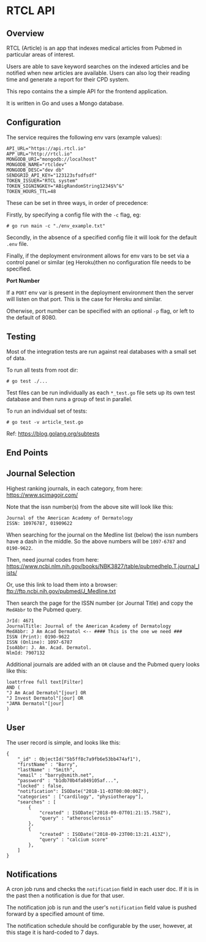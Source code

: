 # RTCL API

## Overview

RTCL (Article) is an app that indexes medical articles from Pubmed
in particular areas of interest.

Users are able to save keyword searches on the indexed articles and
be notified when new articles are available. Users can also log their
reading time and generate a report for their CPD system.

This repo contains the a simple API for the frontend application.

It is written in Go and uses a Mongo database.

## Configuration

The service requires the following env vars (example values):

```
API_URL="https://api.rtcl.io"
APP_URL="http://rtcl.io"
MONGODB_URI="mongodb://localhost"
MONGODB_NAME="rtcldev"
MONGODB_DESC="dev db"
SENDGRID_API_KEY="123123sfsdfsdf"
TOKEN_ISSUER="RTCL system"
TOKEN_SIGNINGKEY="ABigRandomString1234$%^&"
TOKEN_HOURS_TTL=48
```

These can be set in three ways, in order of precedence:

Firstly, by specifying a config file with the `-c` flag, eg:

```
# go run main -c "./env_example.txt"
```

Secondly, in the absence of a specified config file it will look for
the default `.env` file.

Finally, if the deployment environment allows for env vars to be set via
a control panel or similar (eg Heroku)then no configuration file needs
to be specified.

**Port Number**

If a `PORT` env var is present in the deployment environment then the
server will listen on that port. This is the case for Heroku and similar.

Otherwise, port number can be specified with an optional `-p` flag, or
left to the default of 8080.

## Testing

Most of the integration tests are run against real databases with a
small set of data.

To run all tests from root dir:

```
# go test ./...
```

Test files can be run individually as each `*_test.go` file sets up its
own test database and then runs a group  of test in parallel.

To run an individual set of tests:

```
# go test -v article_test.go
```

Ref: https://blog.golang.org/subtests


## End Points


## Journal Selection

Highest ranking journals, in each category, from here: https://www.scimagojr.com/

Note that the issn number(s) from the above site will look like this:

```
Journal of the American Academy of Dermatology
ISSN: 10976787, 01909622
```

When searching for the journal on the Medline list (below) the issn numbers have a dash in the middle. So the above 
numbers will be `1097-6787` and `0190-9622`.

Then, need journal codes from here: https://www.ncbi.nlm.nih.gov/books/NBK3827/table/pubmedhelp.T.journal_lists/

Or, use this link to load them into a browser: ftp://ftp.ncbi.nih.gov/pubmed/J_Medline.txt

Then search the page for the ISSN number (or Journal Title) and copy the `MedAbbr` to the Pubmed query.

```
JrId: 4671
JournalTitle: Journal of the American Academy of Dermatology
MedAbbr: J Am Acad Dermatol <-- #### This is the one we need ###
ISSN (Print): 0190-9622
ISSN (Online): 1097-6787
IsoAbbr: J. Am. Acad. Dermatol.
NlmId: 7907132
```

Additional journals are added with an `OR` clause and the Pubmed query looks like this:

```
loattrfree full text[Filter]
AND (
"J Am Acad Dermatol"[jour] OR
"J Invest Dermatol"[jour] OR
"JAMA Dermatol"[jour]
)
```

## User

The user record is simple, and looks like this:

```
{
	"_id" : ObjectId("5b5ff8c7a9fb6e53bb474af1"),
	"firstName" : "Barry",
	"lastName" : "Smith",
	"email" : "barry@smith.net",
	"password" : "b1db70b4fa849105af...",
	"locked" : false,
	"notification": ISODate("2018-11-03T00:00:00Z"),
	"categories" : ["cardilogy", "physiotherapy"],
	"searches" : [
		{
			"created" : ISODate("2018-09-07T01:21:15.758Z"),
			"query" : "atherosclerosis"
		},
		{
			"created" : ISODate("2018-09-23T00:13:21.413Z"),
			"query" : "calcium score"
		},
	]
}
```

## Notifications

A cron job runs and checks the `notification` field in each user doc. If it is in the past then a notification is due 
for that user.

The notification job is run and the user's `notification` field value is pushed forward by a specified amount of time.

The notification schedule should be configurable by the user, however, at this stage it is hard-coded to 7 days.

  





 


